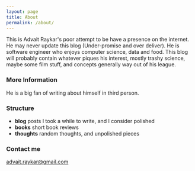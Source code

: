 ```yaml
---
layout: page
title: About
permalink: /about/
---
```


This is Advait Raykar's poor attempt to be have a presence on the internet. He may never update this blog (Under-promise and over deliver). 
He is software engineer who enjoys computer science, data and food.
This blog will probably contain whatever piques his interest, mostly trashy science, maybe some film stuff, and concepts generally way out of his league.

### More Information

He is a big fan of writing about himself in third person.

### Structure

* **blog** posts I took a while to write, and I consider polished
* **books** short book reviews
* **thoughts** random thoughts, and unpolished pieces

### Contact me

[advait.raykar@gmail.com](mailto:advait.raykar@gmail.com)
